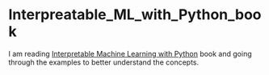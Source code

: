 # Interpreatable_ML_with_Python_book
I am reading [Interpretable Machine Learning with Python](https://www.amazon.com/Interpretable-Machine-Learning-Python-hands/dp/180020390X) book and going through the examples to better understand the concepts.
